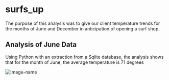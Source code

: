 # surfs_up
The purpose of this analysis was to give our client temperature trends for the months of June and December in anticipation of opening a surf shop.

## Analysis of June Data
Using Python with an extraction from a Sqlite database, the analysis shows that for the month of June, the average temperature is 71 degrees 

![image-name](June_summary.png.png)
